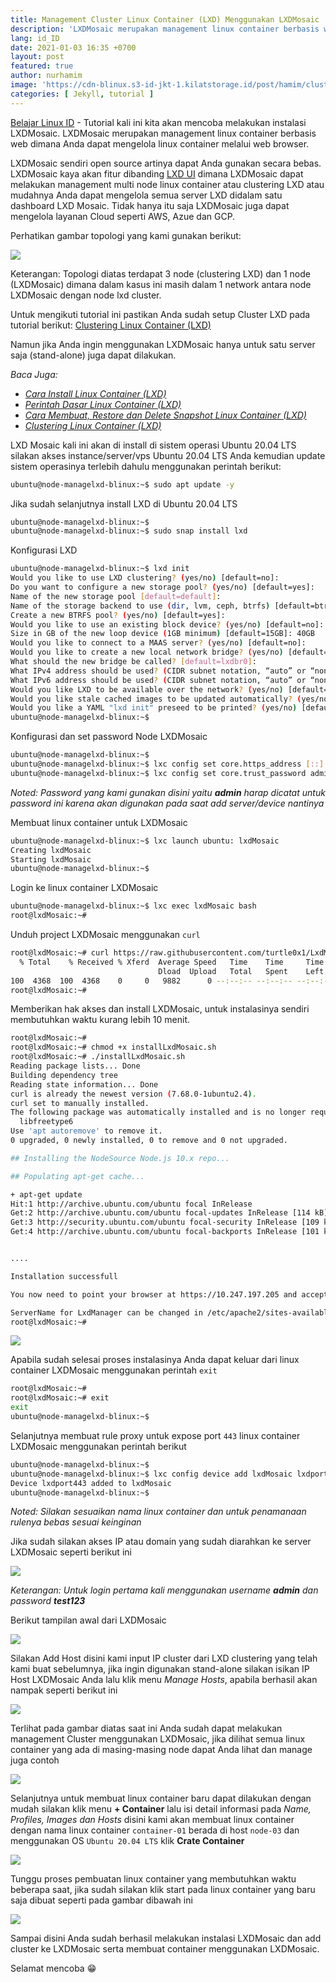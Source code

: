 ```yaml
---
title: Management Cluster Linux Container (LXD) Menggunakan LXDMosaic
description: 'LXDMosaic merupakan management linux container berbasis web dimana Anda dapat mengelola linux container melalui web browser'
lang: id_ID
date: 2021-01-03 16:35 +0700
layout: post
featured: true
author: nurhamim
image: 'https://cdn-blinux.s3-id-jkt-1.kilatstorage.id/post/hamim/clustering(1).png'
categories: [ Jekyll, tutorial ]
---
```


[Belajar Linux ID](https://belajarlinux.id) - Tutorial kali ini kita akan mencoba melakukan instalasi LXDMosaic. LXDMosaic merupakan management linux container berbasis web dimana Anda dapat mengelola linux container melalui web browser. 

LXDMosaic sendiri open source artinya dapat Anda gunakan secara bebas. LXDMosaic kaya akan fitur dibanding [LXD UI](https://belajarlinux.id/Administrasi-linux-container-menggunakan-lxdui/) dimana LXDMosaic dapat melakukan management multi node linux container atau clustering LXD atau mudahnya Anda dapat mengelola semua server LXD didalam satu dashboard LXD Mosaic. Tidak hanya itu saja LXDMosaic juga dapat mengelola layanan Cloud seperti AWS, Azue dan GCP. 

Perhatikan gambar topologi yang kami gunakan berikut:

![](https://cdn-blinux.s3-id-jkt-1.kilatstorage.id/post/hamim/cluster-Page-2(1).png)

Keterangan: Topologi diatas terdapat 3 node (clustering LXD) dan 1 node (LXDMosaic) dimana dalam kasus ini masih dalam 1 network antara node LXDMosaic dengan node  lxd cluster. 

Untuk mengikuti tutorial ini pastikan Anda sudah setup Cluster LXD pada tutorial berikut: [Clustering Linux Container (LXD)](https://belajarlinux.id/clustering-linux-container/)

Namun jika Anda ingin menggunakan LXDMosaic hanya untuk satu server saja (stand-alone) juga dapat dilakukan.

*Baca Juga:*

- *[Cara Install Linux Container (LXD)](https://belajarlinux.id/install-lxd-di-linux/)*
- *[Perintah Dasar Linux Container (LXD)](https://belajarlinux.id/perintah-dasar-lxd)*
- *[Cara Membuat, Restore dan Delete Snapshot Linux Container (LXD)](https://belajarlinux.id/cara-membuat-restore-delete-snapshot-lxd/)*
- *[Clustering Linux Container (LXD)](https://belajarlinux.id/clustering-linux-container/)*

LXD Mosaic kali ini akan di install di sistem operasi Ubuntu 20.04 LTS silakan akses instance/server/vps Ubuntu 20.04 LTS Anda kemudian update sistem operasinya terlebih dahulu menggunakan perintah berikut:

```bash
ubuntu@node-managelxd-blinux:~$ sudo apt update -y
```

Jika sudah selanjutnya install LXD di Ubuntu 20.04 LTS

```bash
ubuntu@node-managelxd-blinux:~$
ubuntu@node-managelxd-blinux:~$ sudo snap install lxd
```

Konfigurasi LXD

```bash
ubuntu@node-managelxd-blinux:~$ lxd init
Would you like to use LXD clustering? (yes/no) [default=no]:
Do you want to configure a new storage pool? (yes/no) [default=yes]:
Name of the new storage pool [default=default]:
Name of the storage backend to use (dir, lvm, ceph, btrfs) [default=btrfs]:
Create a new BTRFS pool? (yes/no) [default=yes]:
Would you like to use an existing block device? (yes/no) [default=no]:
Size in GB of the new loop device (1GB minimum) [default=15GB]: 40GB
Would you like to connect to a MAAS server? (yes/no) [default=no]:
Would you like to create a new local network bridge? (yes/no) [default=yes]:
What should the new bridge be called? [default=lxdbr0]:
What IPv4 address should be used? (CIDR subnet notation, “auto” or “none”) [default=auto]:
What IPv6 address should be used? (CIDR subnet notation, “auto” or “none”) [default=auto]:
Would you like LXD to be available over the network? (yes/no) [default=no]:
Would you like stale cached images to be updated automatically? (yes/no) [default=yes]
Would you like a YAML "lxd init" preseed to be printed? (yes/no) [default=no]:
ubuntu@node-managelxd-blinux:~$
```

Konfigurasi dan set password Node LXDMosaic

```bash
ubuntu@node-managelxd-blinux:~$
ubuntu@node-managelxd-blinux:~$ lxc config set core.https_address [::]
ubuntu@node-managelxd-blinux:~$ lxc config set core.trust_password admin
```

*Noted: Password yang kami gunakan disini yaitu **admin** harap dicatat untuk password ini karena akan digunakan pada saat add server/device nantinya*

Membuat linux container untuk LXDMosaic

```bash
ubuntu@node-managelxd-blinux:~$ lxc launch ubuntu: lxdMosaic
Creating lxdMosaic
Starting lxdMosaic
ubuntu@node-managelxd-blinux:~$
```

Login ke linux container LXDMosaic

```bash
ubuntu@node-managelxd-blinux:~$ lxc exec lxdMosaic bash
root@lxdMosaic:~#
```

Unduh project LXDMosaic menggunakan `curl`

```bash
root@lxdMosaic:~# curl https://raw.githubusercontent.com/turtle0x1/LxdMosaic/master/examples/install_with_clone.sh >> installLxdMosaic.sh
  % Total    % Received % Xferd  Average Speed   Time    Time     Time  Current
                                 Dload  Upload   Total   Spent    Left  Speed
100  4368  100  4368    0     0   9882      0 --:--:-- --:--:-- --:--:--  9882
root@lxdMosaic:~#
```

Memberikan hak akses dan install LXDMosaic, untuk instalasinya sendiri membutuhkan waktu kurang lebih 10 menit.

```bash
root@lxdMosaic:~#
root@lxdMosaic:~# chmod +x installLxdMosaic.sh
root@lxdMosaic:~# ./installLxdMosaic.sh
Reading package lists... Done
Building dependency tree
Reading state information... Done
curl is already the newest version (7.68.0-1ubuntu2.4).
curl set to manually installed.
The following package was automatically installed and is no longer required:
  libfreetype6
Use 'apt autoremove' to remove it.
0 upgraded, 0 newly installed, 0 to remove and 0 not upgraded.

## Installing the NodeSource Node.js 10.x repo...

## Populating apt-get cache...

+ apt-get update
Hit:1 http://archive.ubuntu.com/ubuntu focal InRelease
Get:2 http://archive.ubuntu.com/ubuntu focal-updates InRelease [114 kB]
Get:3 http://security.ubuntu.com/ubuntu focal-security InRelease [109 kB]
Get:4 http://archive.ubuntu.com/ubuntu focal-backports InRelease [101 kB]


....

Installation successfull

You now need to point your browser at https://10.247.197.205 and accept the self signed certificate

ServerName for LxdManager can be changed in /etc/apache2/sites-available/lxd_manager.conf, followed by an apache restart (systemctl restart apache2)
root@lxdMosaic:~#
```

![](https://cdn-blinux.s3-id-jkt-1.kilatstorage.id/post/hamim/1.png)

Apabila sudah selesai proses instalasinya Anda dapat keluar dari linux container LXDMosaic menggunakan perintah `exit`

```bash
root@lxdMosaic:~#
root@lxdMosaic:~# exit
exit
ubuntu@node-managelxd-blinux:~$
```

Selanjutnya membuat rule proxy untuk expose port `443` linux container LXDMosaic menggunakan perintah berikut

```bash
ubuntu@node-managelxd-blinux:~$
ubuntu@node-managelxd-blinux:~$ lxc config device add lxdMosaic lxdport443 proxy listen=tcp:0.0.0.0:443 connect=tcp:127.0.0.1:443
Device lxdport443 added to lxdMosaic
ubuntu@node-managelxd-blinux:~$
```

*Noted: Silakan sesuaikan nama linux container dan untuk penamanaan rulenya bebas sesuai keinginan*

Jika sudah silakan akses IP atau domain yang sudah diarahkan ke server LXDMosaic seperti berikut ini

![](https://cdn-blinux.s3-id-jkt-1.kilatstorage.id/post/hamim/m2.png)

*Keterangan: Untuk login pertama kali menggunakan username **admin** dan password **test123***

Berikut tampilan awal dari LXDMosaic

![](https://cdn-blinux.s3-id-jkt-1.kilatstorage.id/post/hamim/m3.png)

Silakan Add Host disini kami input IP cluster dari LXD clustering yang telah kami buat sebelumnya, jika ingin digunakan stand-alone silakan isikan IP Host LXDMosaic Anda lalu klik menu *Manage Hosts*, apabila berhasil akan nampak seperti berikut ini

![](https://cdn-blinux.s3-id-jkt-1.kilatstorage.id/post/hamim/m4.png)

Terlihat pada gambar diatas saat ini Anda sudah dapat melakukan management Cluster menggunakan LXDMosaic, jika dilihat semua linux container yang ada di masing-masing node dapat Anda lihat dan manage juga contoh 

![](https://cdn-blinux.s3-id-jkt-1.kilatstorage.id/post/hamim/m5.png) 

Selanjutnya untuk membuat linux container baru dapat dilakukan dengan mudah silakan klik menu **+ Container** lalu isi detail informasi pada *Name, Profiles, Images dan Hosts* disini kami akan membuat linux container dengan nama linux container `container-01` berada di host `node-03` dan menggunakan OS `Ubuntu 20.04 LTS` klik **Crate Container**

![](https://cdn-blinux.s3-id-jkt-1.kilatstorage.id/post/hamim/m6.png)

Tunggu proses pembuatan linux container yang membutuhkan waktu beberapa saat, jika sudah silakan klik start pada linux container yang baru saja dibuat seperti pada gambar dibawah ini

![](https://cdn-blinux.s3-id-jkt-1.kilatstorage.id/post/hamim/m7.png)

Sampai disini Anda sudah berhasil melakukan instalasi LXDMosaic dan add cluster ke LXDMosaic serta membuat container menggunakan LXDMosaic. 

Selamat mencoba 😁
